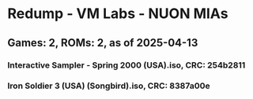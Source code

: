 # Redump - VM Labs - NUON MIAs
## Games: 2, ROMs: 2, as of 2025-04-13

### Interactive Sampler - Spring 2000 (USA).iso, CRC: 254b2811
### Iron Soldier 3 (USA) (Songbird).iso, CRC: 8387a00e
